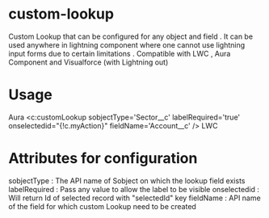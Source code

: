 # custom-lookup
Custom Lookup that can be configured for any object and field . It can be used anywhere in lightning component where one cannot use lightning input forms due to certain limitations . Compatible with LWC , Aura Component and Visualforce (with Lightning out)


# Usage
Aura
<c:customLookup sobjectType='Sector__c' labelRequired='true'  onselectedid="{!c.myAction}" fieldName='Account__c' />
LWC
<c-custom-lookup sobject-type='Sector__c' label-required='true'  onselectedid={handleMyAction} field-name='Account__c' />

# Attributes for configuration

sobjectType : The API name of Sobject on which the lookup field exists
labelRequired : Pass any value to allow the label to be visible
onselectedid : Will return Id of selected record with "selectedId" key
fieldName : API name of the field for which custom Lookup need to be created
